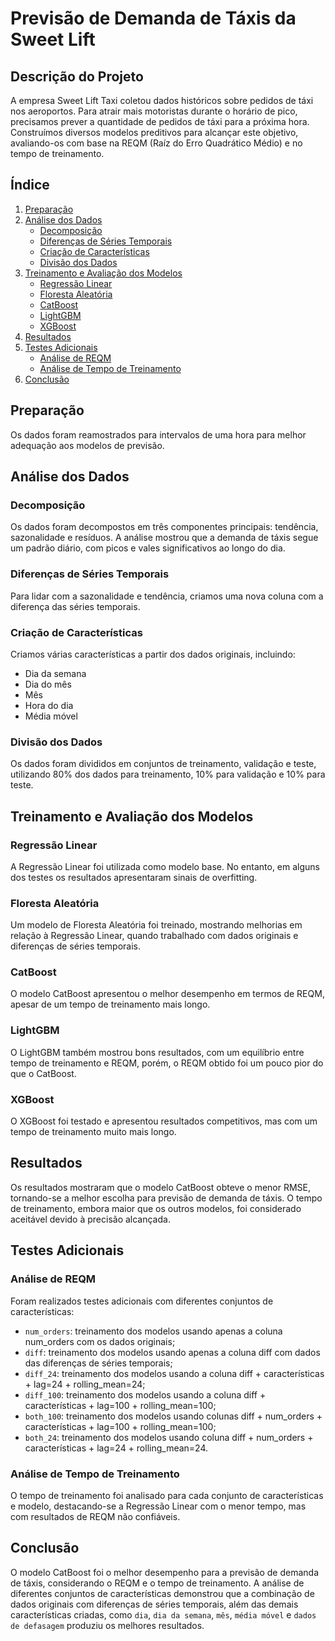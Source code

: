# Previsão de Demanda de Táxis da Sweet Lift

## Descrição do Projeto
A empresa Sweet Lift Taxi coletou dados históricos sobre pedidos de táxi nos aeroportos. Para atrair mais motoristas durante o horário de pico, precisamos prever a quantidade de pedidos de táxi para a próxima hora. Construímos diversos modelos preditivos para alcançar este objetivo, avaliando-os com base na REQM (Raíz do Erro Quadrático Médio) e no tempo de treinamento.

## Índice
1. [Preparação](#preparação)
2. [Análise dos Dados](#análise-dos-dados)
    - [Decomposição](#decomposição)
    - [Diferenças de Séries Temporais](#diferenças-de-séries-temporais)
    - [Criação de Características](#criação-de-características)
    - [Divisão dos Dados](#divisão-dos-dados)
3. [Treinamento e Avaliação dos Modelos](#treinamento-e-avaliação-dos-modelos)
    - [Regressão Linear](#regressão-linear)
    - [Floresta Aleatória](#floresta-aleatória)
    - [CatBoost](#catboost)
    - [LightGBM](#lightgbm)
    - [XGBoost](#xgboost)
4. [Resultados](#resultados)
5. [Testes Adicionais](#testes-adicionais)
    - [Análise de REQM](#análise-de-rmse)
    - [Análise de Tempo de Treinamento](#análise-de-tempo-de-treinamento)
6. [Conclusão](#conclusão)

## Preparação
Os dados foram reamostrados para intervalos de uma hora para melhor adequação aos modelos de previsão.

## Análise dos Dados

### Decomposição
Os dados foram decompostos em três componentes principais: tendência, sazonalidade e resíduos. A análise mostrou que a demanda de táxis segue um padrão diário, com picos e vales significativos ao longo do dia.

### Diferenças de Séries Temporais
Para lidar com a sazonalidade e tendência, criamos uma nova coluna com a diferença das séries temporais.

### Criação de Características
Criamos várias características a partir dos dados originais, incluindo:
- Dia da semana
- Dia do mês
- Mês
- Hora do dia
- Média móvel

### Divisão dos Dados
Os dados foram divididos em conjuntos de treinamento, validação e teste, utilizando 80% dos dados para treinamento, 10% para validação e 10% para teste.

## Treinamento e Avaliação dos Modelos

### Regressão Linear
A Regressão Linear foi utilizada como modelo base. No entanto, em alguns dos testes os resultados apresentaram sinais de overfitting.

### Floresta Aleatória
Um modelo de Floresta Aleatória foi treinado, mostrando melhorias em relação à Regressão Linear, quando trabalhado com dados originais e diferenças de séries temporais.

### CatBoost
O modelo CatBoost apresentou o melhor desempenho em termos de REQM, apesar de um tempo de treinamento mais longo.

### LightGBM
O LightGBM também mostrou bons resultados, com um equilíbrio entre tempo de treinamento e REQM, porém, o REQM obtido foi um pouco pior do que o CatBoost.

### XGBoost
O XGBoost foi testado e apresentou resultados competitivos, mas com um tempo de treinamento muito mais longo.

## Resultados
Os resultados mostraram que o modelo CatBoost obteve o menor RMSE, tornando-se a melhor escolha para previsão de demanda de táxis. O tempo de treinamento, embora maior que os outros modelos, foi considerado aceitável devido à precisão alcançada.

## Testes Adicionais

### Análise de REQM
Foram realizados testes adicionais com diferentes conjuntos de características:
- `num_orders`: treinamento dos modelos usando apenas a coluna num_orders com os dados originais;
- `diff`: treinamento dos modelos usando apenas a coluna diff com dados das diferenças de séries temporais;
- `diff_24`: treinamento dos modelos usando a coluna diff + características + lag=24 + rolling_mean=24;
- `diff_100`: treinamento dos modelos usando a coluna diff + características + lag=100 + rolling_mean=100;
- `both_100`: treinamento dos modelos usando colunas diff + num_orders + características + lag=100 + rolling_mean=100;
- `both_24`: treinamento dos modelos usando coluna diff + num_orders + características + lag=24 + rolling_mean=24.

### Análise de Tempo de Treinamento
O tempo de treinamento foi analisado para cada conjunto de características e modelo, destacando-se a Regressão Linear com o menor tempo, mas com resultados de REQM não confiáveis.

## Conclusão
O modelo CatBoost foi o melhor desempenho para a previsão de demanda de táxis, considerando o REQM e o tempo de treinamento. A análise de diferentes conjuntos de características demonstrou que a combinação de dados originais com diferenças de séries temporais, além das demais características criadas, como `dia`, `dia da semana`, `mês`, `média móvel` e `dados de defasagem` produziu os melhores resultados.